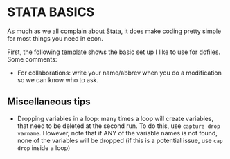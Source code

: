 # STATA BASICS
As much as we all complain about Stata, it does make coding pretty simple for most things you need in econ. 

First, the following [template](../dofiles/stata_setup.do) shows the basic set up I like to use for dofiles. Some comments:
- For collaborations: write your name/abbrev when you do a modification so we can know who to ask.

## Miscellaneous tips 
- Dropping variables in a loop: many times a loop will create variables, that need to be deleted at the second run. To do this, use `capture drop varname`. However, note that if ANY of the variable names is not found, none of the variables will be dropped (if this is a potential issue, use `cap drop` inside a loop)
